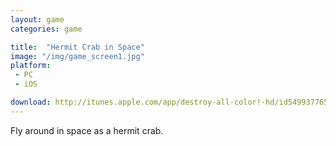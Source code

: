 ```yaml
---
layout: game
categories: game

title:  "Hermit Crab in Space"
image: "/img/game_screen1.jpg"
platform:
 - PC
 - iOS

download: http://itunes.apple.com/app/destroy-all-color!-hd/id549937765?mt=8
---
```


Fly around in space as a hermit crab.